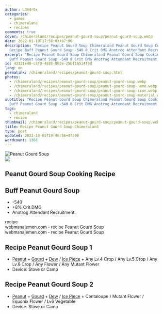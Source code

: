 ```yaml
---
author: L3n4r0x
categories:
  - games
  - chimeraland
  - recipes
comments: true
cover: /chimeraland/recipes/peanut-gourd-soup/peanut-gourd-soup.webp
date: 2022-01-10T17:56:03+07:00
description: "Recipe Peanut Gourd Soup Chimeraland Peanut Gourd Soup Cooking
  Recipe Buff Peanut Gourd Soup -540 8 Crit DMG Anotrog Attendant Recruitment. "
excerpt: "Recipe Peanut Gourd Soup Chimeraland Peanut Gourd Soup Cooking Recipe
  Buff Peanut Gourd Soup -540 8 Crit DMG Anotrog Attendant Recruitment. "
id: 43321e40-c8f9-4888-862e-25bf1b514f6d
lang: en
permalink: /chimeraland/recipes/peanut-gourd-soup.html
photos:
  - /chimeraland/recipes/peanut-gourd-soup/peanut-gourd-soup.webp
  - /chimeraland/recipes/peanut-gourd-soup/peanut-gourd-soup-name.webp
  - /chimeraland/recipes/peanut-gourd-soup/peanut-gourd-soup-icon.webp
  - /chimeraland/recipes/peanut-gourd-soup/peanut-gourd-soup-material.webp
subtitle: "Recipe Peanut Gourd Soup Chimeraland Peanut Gourd Soup Cooking Recipe
  Buff Peanut Gourd Soup -540 8 Crit DMG Anotrog Attendant Recruitment. "
tags:
  - chimeraland
  - recipe
thumbnail: /chimeraland/recipes/peanut-gourd-soup/peanut-gourd-soup.webp
title: Recipe Peanut Gourd Soup Chimeraland
type: post
updated: 2022-10-05T19:46:56+07:00
wordcount: 1366
---
```


<link
  rel="stylesheet"
  href="https://rawcdn.githack.com/dimaslanjaka/Web-Manajemen/870a349/css/bootstrap-5-3-0-alpha3-wrapper.css"
/>
<section id="bootstrap-wrapper">
  <div data-bs-theme="dark">
    <div class="card mb-2">
      <div class="card-body">
        <div class="row g-0">
          <div class="col-sm-4 position-relative mb-2">
            <img
              src="https://www.webmanajemen.com/chimeraland/recipes/peanut-gourd-soup/peanut-gourd-soup-material.webp"
              class="card-img fit-cover w-100 h-100"
              alt="Peanut Gourd Soup"
              data-fancybox="true"
            />
          </div>
          <div class="col-sm-8 mb-2">
            <div class="card-body">
              <div class="d-flex flex-row align-items-center mb-3">
                <img
                  class="d-inline-block me-2"
                  src="https://www.webmanajemen.com/chimeraland/recipes/peanut-gourd-soup/peanut-gourd-soup-icon.webp"
                  width="auto"
                  height="auto"
                  style="vertical-align: middle"
                />
                <h2 class="fs-5">Peanut Gourd Soup Cooking Recipe</h2>
              </div>
              <h2 class="card-title fs-5">Buff Peanut Gourd Soup</h2>
              <div class="card-text">
                <ul>
                  <li>-540</li>
                  <li>+8% Crit DMG</li>
                  <li>Anotrog Attendant Recruitment.</li>
                </ul>
              </div>
              <span class="badge rounded-pill">recipe</span>
            </div>
            <div class="card-footer text-end text-muted mt-auto">
              webmanajemen.com - recipe Peanut Gourd Soup
            </div>
          </div>
        </div>
      </div>
      <div class="card-footer text-end text-muted">
        webmanajemen.com - recipe Peanut Gourd Soup
      </div>
    </div>
    <div class="row mb-2">
      <div class="col-12 col-lg-6 recipe-item mb-2">
        <div class="card">
          <div class="card-body">
            <h2 class="card-title fs-5">Recipe Peanut Gourd Soup 1</h2>
            <div class="card-text">
              <ul>
                <li>
                  <a
                    class="text-decoration-none text-primary"
                    href="/chimeraland/materials/peanut.html"
                    >Peanut</a
                  ><span> + </span
                  ><a
                    class="text-decoration-none text-primary"
                    href="/chimeraland/materials/gourd.html"
                    >Gourd</a
                  ><span> + </span
                  ><a
                    class="text-decoration-none text-primary"
                    href="/chimeraland/materials/dew.html"
                    >Dew</a
                  ><span> / </span
                  ><a
                    class="text-decoration-none text-primary"
                    href="/chimeraland/materials/ice-piece.html"
                    >Ice Piece</a
                  ><span> + </span>Any Lv.4 Crop<span> / </span>Any Lv.5
                  Crop<span> / </span>Any Lv.6 Crop<span> / </span>Any
                  Flower<span> / </span>Any Mutant Flower
                </li>
                <li>Device: Stove or Camp</li>
              </ul>
            </div>
          </div>
        </div>
      </div>
      <div class="col-12 col-lg-6 recipe-item mb-2">
        <div class="card">
          <div class="card-body">
            <h2 class="card-title fs-5">Recipe Peanut Gourd Soup 2</h2>
            <div class="card-text">
              <ul>
                <li>
                  <a
                    class="text-decoration-none text-primary"
                    href="/chimeraland/materials/peanut.html"
                    >Peanut</a
                  ><span> + </span
                  ><a
                    class="text-decoration-none text-primary"
                    href="/chimeraland/materials/gourd.html"
                    >Gourd</a
                  ><span> + </span
                  ><a
                    class="text-decoration-none text-primary"
                    href="/chimeraland/materials/dew.html"
                    >Dew</a
                  ><span> / </span
                  ><a
                    class="text-decoration-none text-primary"
                    href="/chimeraland/materials/ice-piece.html"
                    >Ice Piece</a
                  ><span> + </span>Cantaloupe<span> / </span>Mutant Flower<span>
                    / </span
                  >Equonix Flower<span> / </span>Lv6 Vegetable
                </li>
                <li>Device: Stove or Camp</li>
              </ul>
            </div>
          </div>
        </div>
      </div>
    </div>
  </div>
</section>